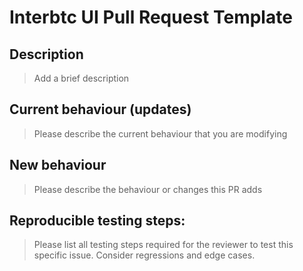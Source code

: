# Interbtc UI Pull Request Template

## Description

> Add a brief description

## Current behaviour (updates)

> Please describe the current behaviour that you are modifying

## New behaviour

> Please describe the behaviour or changes this PR adds

## Reproducible testing steps:

> Please list all testing steps required for the reviewer to test this specific issue. Consider regressions and edge cases.
